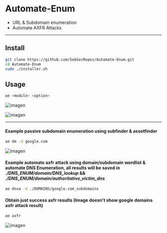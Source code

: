 # Automate-Enum

- URL & Subdomain enumeration
- Automate AXFR Attacks

-----


## Install
```bash
git clone https://github.com/SebSecRepos/Automate-Enum.git
cd Automate-Enum
sudo ./installer.sh
```


## Usage
```bash
ae <module> <option>  
```

![imagen](https://github.com/user-attachments/assets/2f2d381c-8595-4ef4-9ce0-136f35a061f8)

![imagen](https://github.com/user-attachments/assets/b42163f2-7a01-4db1-809a-b8ef703d2b26)

-----

#### Example passive subdomain enumeration using subfinder & assetfinder

```bash
ae dm -d google.com
```

![imagen](https://github.com/user-attachments/assets/886406e6-6959-42ce-8b8d-51fedf424aa8)


#### Example automate axfr attack using domain/subdomain wordlist & automate DNS Enumeration, all results will be saved in *./DNS_ENUM/domain/DNS_lookup*  && *./DNS_ENUM/domain/authoritative_victim_dns*

```bash
ae dnsa -d ./DOMAINS/google.com_subdomains
```

#### Obtain just success axfr results (Image doesn't show google domains axfr attack result)

```bash
ae axfr
```

![imagen](https://github.com/user-attachments/assets/0c74d64a-bf7e-4014-b8d3-83667cc1f28f)

